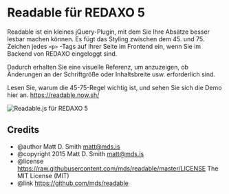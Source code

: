 Readable für REDAXO 5
========================

Readable ist ein kleines jQuery-Plugin, mit dem Sie Ihre Absätze besser lesbar machen können. Es fügt das Styling zwischen dem 45. und 75. Zeichen jedes <code>&lt;p&gt;</code> -Tags auf Ihrer Seite im Frontend ein, wenn Sie im Backend von REDAXO eingeloggt sind.

Dadurch erhalten Sie eine visuelle Referenz, um anzuzeigen, ob Änderungen an der Schriftgröße oder Inhaltsbreite usw. erforderlich sind.

Lesen Sie, warum die 45-75-Regel wichtig ist, und sehen Sie sich die Demo hier an. https://readable.now.sh/

![Readable.js für REDAXO 5](https://i.imgur.com/wPXprRn.gif "Readable Redaxo 5")


Credits
-------

<ul>
<li>@author    Matt D. Smith <a href="mailto:matt@mds.is">matt@mds.is</a></li>
<li>@copyright 2015 Matt D. Smith <a href="mailto:matt@mds.is">matt@mds.is</a></li>
<li>@license   <a href="https://raw.githubusercontent.com/mds/readable/master/LICENSE">https://raw.githubusercontent.com/mds/readable/master/LICENSE</a>  The MIT License (MIT)</li>
<li>@link      <a href="https://github.com/mds/readable">https://github.com/mds/readable</a></li>
</ul>

